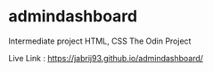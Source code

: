 # admindashboard
Intermediate project HTML, CSS The Odin Project

Live Link : https://jabrij93.github.io/admindashboard/
